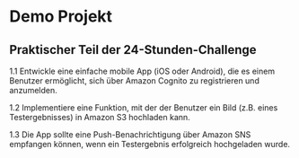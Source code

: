 # Demo Projekt
## Praktischer Teil der 24-Stunden-Challenge

1.1 Entwickle eine einfache mobile App (iOS oder Android), die es
einem Benutzer ermöglicht, sich über Amazon Cognito zu registrieren und
anzumelden.


1.2 Implementiere eine Funktion, mit der der Benutzer ein Bild (z.B.
eines Testergebnisses) in Amazon S3 hochladen kann.


1.3 Die App sollte eine Push-Benachrichtigung über Amazon SNS
empfangen können, wenn ein Testergebnis erfolgreich hochgeladen
wurde.

